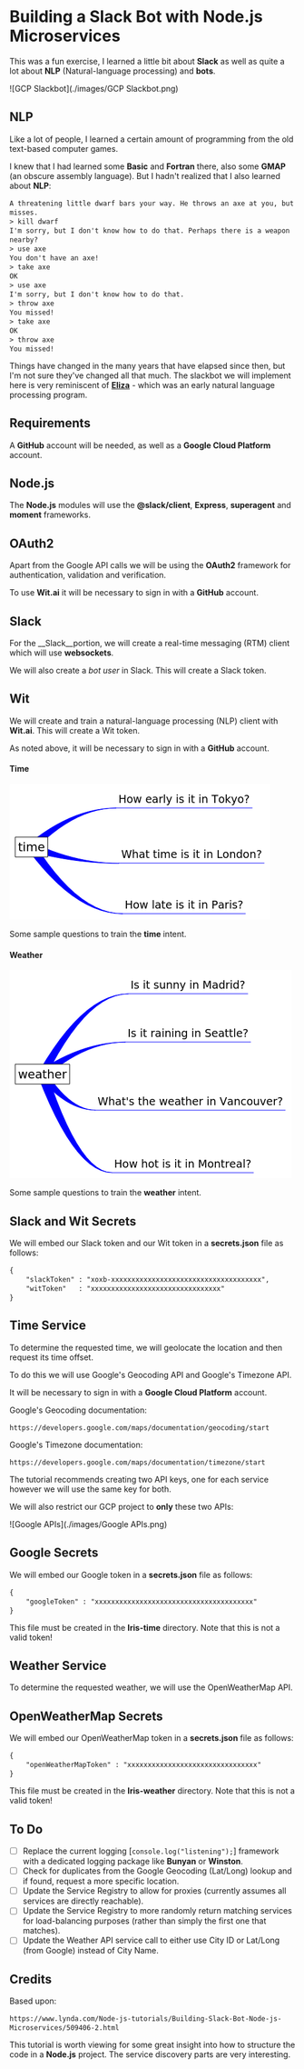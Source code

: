 # Building a Slack Bot with Node.js Microservices

This was a fun exercise, I learned a little bit about __Slack__ as well as quite a lot about __NLP__ (Natural-language processing) and __bots__.

![GCP Slackbot](./images/GCP Slackbot.png)

## NLP

Like a lot of people, I learned a certain amount of programming from the old text-based computer games.

I knew that I had learned some __Basic__ and __Fortran__ there, also some __GMAP__ (an obscure assembly language). But I hadn't realized that I also learned about __NLP__:

	A threatening little dwarf bars your way. He throws an axe at you, but misses.
	> kill dwarf
	I'm sorry, but I don't know how to do that. Perhaps there is a weapon nearby?
	> use axe
	You don't have an axe!
	> take axe
	OK
	> use axe
	I'm sorry, but I don't know how to do that.
	> throw axe
	You missed!
	> take axe
	OK
	> throw axe
	You missed!

Things have changed in the many years that have elapsed since then, but I'm not sure they've changed all that much. The slackbot we will implement here is very reminiscent of [__Eliza__]( https://en.wikipedia.org/wiki/ELIZA) - which was an early natural language processing program.

## Requirements

A __GitHub__ account will be needed, as well as a __Google Cloud Platform__ account.

## Node.js

The __Node.js__ modules will use the __@slack/client__, __Express__, __superagent__ and __moment__ frameworks.

## OAuth2

Apart from the Google API calls we will be using the __OAuth2__ framework for authentication, validation and verification.

To use __Wit.ai__ it will be necessary to sign in with a __GitHub__ account.

## Slack

For the __Slack__portion, we will create a real-time messaging (RTM) client which will use __websockets__.

We will also create a _bot user_ in Slack. This will create a Slack token.

## Wit

We will create and train a natural-language processing (NLP) client with __Wit.ai__. This will create a Wit token.

As noted above, it will be necessary to sign in with a __GitHub__ account.

#### Time

![Time intent](./images/Time.png)

Some sample questions to train the __time__ intent.

#### Weather

![Weather intent](./images/Weather.png)

Some sample questions to train the __weather__ intent.

## Slack and Wit Secrets

We will embed our Slack token and our Wit token in a __secrets.json__ file as follows:

	{
	    "slackToken" : "xoxb-xxxxxxxxxxxxxxxxxxxxxxxxxxxxxxxxxxxxx",
	    "witToken"   : "xxxxxxxxxxxxxxxxxxxxxxxxxxxxxxxx"
	}

## Time Service

To determine the requested time, we will geolocate the location and then request its time offset.

To do this we will use Google's Geocoding API and Google's Timezone API.

It will be necessary to sign in with a __Google Cloud Platform__ account.

Google's Geocoding documentation:

	https://developers.google.com/maps/documentation/geocoding/start

Google's Timezone documentation:

	https://developers.google.com/maps/documentation/timezone/start

The tutorial recommends creating two API keys, one for each service however we will use the same key for both.

We will also restrict our GCP project to __only__ these two APIs:

![Google APIs](./images/Google APIs.png)

## Google Secrets

We will embed our Google token in a __secrets.json__ file as follows:

	{
	    "googleToken" : "xxxxxxxxxxxxxxxxxxxxxxxxxxxxxxxxxxxxxxx"
	}

This file must be created in the __Iris-time__ directory. Note that this is not a valid token!

## Weather Service

To determine the requested weather, we will use the OpenWeatherMap API.

## OpenWeatherMap Secrets

We will embed our OpenWeatherMap token in a __secrets.json__ file as follows:

	{
	    "openWeatherMapToken" : "xxxxxxxxxxxxxxxxxxxxxxxxxxxxxxxx"
	}

This file must be created in the __Iris-weather__ directory. Note that this is not a valid token!

## To Do

- [ ] Replace the current logging [`console.log("listening");`] framework with a dedicated logging package like __Bunyan__ or __Winston__.
- [ ] Check for duplicates from the Google Geocoding (Lat/Long) lookup and if found, request a more specific location.
- [ ] Update the Service Registry to allow for proxies (currently assumes all services are directly reachable).
- [ ] Update the Service Registry to more randomly return matching services for load-balancing purposes (rather than simply the first one that matches).
- [ ] Update the Weather API service call to either use City ID or Lat/Long (from Google) instead of City Name.

## Credits

Based upon:

	https://www.lynda.com/Node-js-tutorials/Building-Slack-Bot-Node-js-Microservices/509406-2.html

This tutorial is worth viewing for some great insight into how to structure the code in a __Node.js__ project. The service discovery parts are very interesting.
